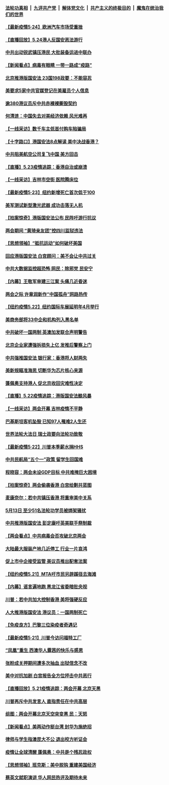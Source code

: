 ####  [法轮功真相](../../../../basic/blob/master/README.md?t=05242231) &nbsp;|&nbsp; [九评共产党](../../../../9ping.md/blob/master/README.md?t=05242231) &nbsp;|&nbsp; [解体党文化](../../../../jtdwh.md/blob/master/README.md?t=05242231)  &nbsp;|&nbsp; [共产主义的终极目的](../../../../gczydzjmd.md/blob/master/README.md?t=05242231) &nbsp;|&nbsp; [魔鬼在统治我们的世界](../../../../mgztzwmdsj.md/blob/master/README.md?t=05242231) 

#### [【最新疫情5·24】欧洲汽车市场受重挫](../pages/nf4514/n12129725.md?t=05242231) 

#### [【直播回放】5.24港人反国安恶法游行](../pages/nf4514/n12131818.md?t=05242231) 

#### [中共出动锐武镇压港民 大批装备运进中联办](../pages/nf4514/n12132483.md?t=05242231) 

#### [【新闻看点】病毒有眼睛 一带一路成“疫路”](../pages/nf4514/n12131845.md?t=05242231) 

#### [北京推港版国安法 23国198政要：不能容忍](../pages/nf4514/n12132083.md?t=05242231) 

#### [美要求5家中共官媒登记在美雇员个人信息](../pages/nf4514/n12131622.md?t=05242231) 

#### [逾380港议员斥中共赤裸裸撕毁契约](../pages/nf4514/n12131541.md?t=05242231) 

#### [何清涟：中国失去对美经济依赖 风光难再](../pages/nf4514/n12131738.md?t=05242231) 

#### [【一线采访】数千车主低首付购车陷骗局](../pages/nf4514/n12131551.md?t=05242231) 

#### [【十字路口】港国安法8点解读 美中决战香港？](../pages/nf4514/n12130666.md?t=05242231) 

#### [中共阻美航空公司复飞中国 美方回击](../pages/nf4514/n12131493.md?t=05242231) 

#### [【直播】5.23疫情追踪：香港自治或崩溃](../pages/nf4514/n12131425.md?t=05242231) 

#### [【一线采访】吉林市空街 医院腾床位](../pages/nf4514/n12131263.md?t=05242231) 

#### [【最新疫情5·23】纽约新增死亡首次低于100](../pages/nf4514/n12130566.md?t=05242231) 

#### [美军测试新型激光武器 成功击落无人机](../pages/nf4514/n12131043.md?t=05242231) 

#### [【拍案惊奇】港版国安法公布 民阵吁游行抗议](../pages/nf4514/n12130473.md?t=05242231) 

#### [两会期间 “黄琦亲友团”控四川监狱违法](../pages/nf4514/n12130575.md?t=05242231) 

#### [【思想领袖】“抵抗运动”如何破坏美国](../pages/nf4514/n11805287.md?t=05242231) 

#### [回应港版国安法 白宫顾问：美不会让中共过关](../pages/nf4514/n12130239.md?t=05242231) 

#### [中共大数据监控超恐怖 网民：除邪党 民安宁](../pages/nf4514/n12130212.md?t=05242231) 

#### [【内幕】王敬军审建三江案 头痛几近昏迷](../pages/nf4514/n12127951.md?t=05242231) 

#### [两会之际 许章润新作“中国孤舟”网路热传](../pages/nf4514/n12130185.md?t=05242231) 

#### [【纽约疫情5.22】纽约国际车展延明年4月举行](../pages/nf4514/n12129073.md?t=05242231) 

#### [美商务部将33中企和机构列入黑名单](../pages/nf4514/n12130171.md?t=05242231) 

#### [中共破坏一国两制 英澳加发联合声明警告](../pages/nf4514/n12130088.md?t=05242231) 

#### [北京企业家遭强拆损失上亿 发推后警察上门](../pages/nf4514/n12129999.md?t=05242231) 

#### [中共强推国安法 银行家：香港将人财两失](../pages/nf4514/n12129956.md?t=05242231) 

#### [美新规瞄准海思 切断华为芯片核心来源](../pages/nf4514/n12129504.md?t=05242231) 

#### [蓬佩奥支持港人 促北京收回灾难性决定](../pages/nf4514/n12129520.md?t=05242231) 

#### [【直播】5.22疫情追踪：港版国安法酿风暴](../pages/nf4514/n12129151.md?t=05242231) 

#### [【一线采访】两会开幕 吉林疫情不平静](../pages/nf4514/n12129165.md?t=05242231) 

#### [巴基斯坦客机坠毁 已知97人罹难2人生还](../pages/nf4514/n12129123.md?t=05242231) 

#### [世界法轮大法日 瑞士政要向法轮功致敬](../pages/nf4514/n12128484.md?t=05242231) 

#### [【最新疫情5·22】川普本季薪水捐HHS](../pages/nf4514/n12128039.md?t=05242231) 

#### [中共民航局“五个一”政策 留学生回国难](../pages/nf4514/n12127823.md?t=05242231) 

#### [程晓容：两会未设GDP目标 中共难掩巨大困境](../pages/nf4514/n12128173.md?t=05242231) 

#### [【拍案惊奇】两会偷袭香港 白宫绘剿共蓝图](../pages/nf4514/n12127939.md?t=05242231) 

#### [麦康奈尔：若中共镇压香港 将重审美中关系](../pages/nf4514/n12127954.md?t=05242231) 

#### [5月13日 至少51名法轮功学员被绑架骚扰](../pages/nf4514/n12126219.md?t=05242231) 

#### [中共推港版国安法 彭定康吁英美联手祭制裁](../pages/nf4514/n12127603.md?t=05242231) 

#### [【两会看点】中共病毒会否攻破北京两会](../pages/nf4514/n12126591.md?t=05242231) 

#### [大陆最大服装产地几近停工 行业一片哀鸿](../pages/nf4514/n12127729.md?t=05242231) 

#### [促上市中企接受监管 美议员推出配套法案](../pages/nf4514/n12127711.md?t=05242231) 

#### [【纽约疫情5.21】MTA吁市民另辟蹊径去海滩](../pages/nf4514/n12126294.md?t=05242231) 

#### [【内幕】谣言遍地跑 黑龙江省委暗批央视](../pages/nf4514/n12127290.md?t=05242231) 

#### [川普：若中共加大控制香港 美将强硬反应](../pages/nf4514/n12127483.md?t=05242231) 

#### [人大推港版国安法 港议员：一国两制死亡](../pages/nf4514/n12127311.md?t=05242231) 

#### [【免疫良方】巴黎三位染疫者奇遇记](../pages/nf4514/n12127092.md?t=05242231) 

#### [【最新疫情5·21】川普今访问福特工厂](../pages/nf4514/n12125105.md?t=05242231) 

#### [“凤凰”重生 西澳华人露茜的快乐与感恩](../pages/nf4514/n12126709.md?t=05242231) 

#### [张盼成关押期间遭多次抽血 出狱信念不改](../pages/nf4514/n12126998.md?t=05242231) 

#### [美中对抗加剧 白宫报告全方位抨击中共恶行](../pages/nf4514/n12126583.md?t=05242231) 

#### [【直播回放】5.21疫情追踪：两会开幕 北京天黑](../pages/nf4514/n12126358.md?t=05242231) 

#### [川普再斥中共发言人 直指责任在中共高层](../pages/nf4514/n12126172.md?t=05242231) 

#### [组图：两会开幕北京天空突变黑 民：天怒](../pages/nf4514/n12126108.md?t=05242231) 

#### [【新闻看点】美两动作挺台湾 封华为施绝招](../pages/nf4514/n12124690.md?t=05242231) 

#### [律师与学生指澳昆大不公 退出校方听证会](../pages/nf4514/n12125174.md?t=05242231) 

#### [疫情让全球清醒 蓬佩奥：中共是个残忍政权](../pages/nf4514/n12124821.md?t=05242231) 

#### [【思想领袖】班克斯：美中脱钩 重建美国经济](../pages/nf4514/n12011541.md?t=05242231) 

#### [蔡英文就职演讲 华人网民热评及期待未来](../pages/nf4514/n12124993.md?t=05242231) 

